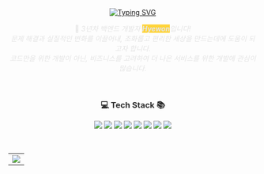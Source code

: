 <!-- <div align="center">
  <img src="https://capsule-render.vercel.app/api?type=soft&color=0:fff8cc,50:ffe066,100:ffd43b&height=120&section=header&text=👋+Hi%2C+I'm+Hyewon.&fontSize=45&fontColor=333333&fontAlignY=50&animation=fadeIn" />
</div> -->


<div align="center">
  <a href="https://git.io/typing-svg">
    <img src="https://readme-typing-svg.herokuapp.com?font=Racing+Sans+One&size=40&duration=3500&pause=1000&color=ffd43b&center=true&vCenter=true&width=800&height=50&lines=Hi+there%2C+I'm+Hyewon." alt="Typing SVG" />
  </a>
</div>

<p align="center" style="color:#e4e4e4">
  🚀 <em>3년차 백엔드 개발자 <b><mark style="background-color:#ffd43b; color:#e4e4e4;">Hyewon</mark></b>입니다!</em> <br>
  <em>문제 해결과 실질적인 변화를 이끌어내, 조화롭고 편리한 세상을 만드는데에 도움이 되고자 합니다.<br>
  코드만을 위한 개발이 아닌, 비즈니스를 고려하여 더 나은 서비스를 위한 개발에 관심이 많습니다. </em>
</p>


<br>

<!-- 2e2e2e -->
<h3 align="center" style="color:#2e2e2e">💻 Tech Stack 📚</h3>

<p align="center">
  <img src="https://img.shields.io/badge/Java-007396?style=flat-square&logo=Java&logoColor=white"> 
  <img src="https://img.shields.io/badge/Spring-6DB33F?style=flat-square&logo=springboot&logoColor=white">
  <img src="https://img.shields.io/badge/php-777BB4?style=flat-square&logo=php&logoColor=white"> 
  <img src="https://img.shields.io/badge/MariaDB-003545?style=flat-square&logo=MariaDB&logoColor=white"> 
  <img src="https://img.shields.io/badge/Redis-FF4438?style=flat-square&logo=redis&logoColor=white"> 
  <img src="https://img.shields.io/badge/javascript-F7DF1E?style=flat-square&logo=javascript&logoColor=black">
  <img src="https://img.shields.io/badge/JQuery-0769AD?style=flat-square&logo=jquery&logoColor=white">
  <img src="https://img.shields.io/badge/Git-F05032?style=flat-square&logo=git&logoColor=white">

  <br>
  <!-- <img src="https://img.shields.io/badge/html5-E34F26?style=flat-square&logo=html5&logoColor=white"> 
  <img src="https://img.shields.io/badge/css-1572B6?style=flat-square&logo=css3&logoColor=white"> 
  <img src="https://img.shields.io/badge/Vue.js-4FC08D?style=flat-square&logo=vuedotjs&logoColor=white">  
  <img src="https://img.shields.io/badge/javascript-F7DF1E?style=flat-square&logo=javascript&logoColor=black">
  <img src="https://img.shields.io/badge/JQuery-0769AD?style=flat-square&logo=jquery&logoColor=white">
  <img src="https://img.shields.io/badge/Ajax-00758F?style=flat-square&logo=ajax&logoColor=white">
  <br>
  <img src="https://img.shields.io/badge/apache-D22128?style=flat-square&logo=apache&logoColor=white">
  <img src="https://img.shields.io/badge/MariaDB-003545?style=flat-square&logo=MariaDB&logoColor=white"> 
  <br>
  <img src="https://img.shields.io/badge/Git-F05032?style=flat-square&logo=git&logoColor=white">
  <img src="https://img.shields.io/badge/GitHub-181717?style=flat-square&logo=github&logoColor=white"> -->

</p>
<br>

<table align="center">
  <tr>
    <td align="center">
      <a href="https://github.com/hywnj/github-readme-stats">
        <img src="https://github-readme-stats.vercel.app/api/top-langs/?username=hywnj&layout=compact&theme=buefy&hide_border=true" />
      </a>
    </td>
  </tr>
</table>

